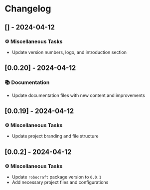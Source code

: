 # Changelog

## [] - 2024-04-12

### <!-- 7 -->⚙️ Miscellaneous Tasks

- Update version numbers, logo, and introduction section

## [0.0.20] - 2024-04-12

### <!-- 3 -->📚 Documentation

- Update documentation files with new content and improvements

## [0.0.19] - 2024-04-12

### <!-- 7 -->⚙️ Miscellaneous Tasks

- Update project branding and file structure

## [0.0.2] - 2024-04-12

### <!-- 7 -->⚙️ Miscellaneous Tasks

- Update `robocraft` package version to `0.0.1`
- Add necessary project files and configurations

<!-- BRESILLA -->
